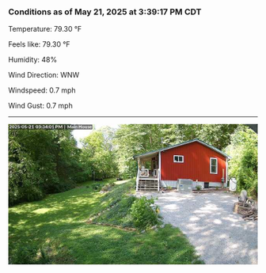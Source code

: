 ### Conditions as of May 21, 2025 at 3:39:17 PM CDT 

Temperature: 79.30 &deg;F

Feels like: 79.30 &deg;F

Humidity: 48%

Wind Direction: WNW

Windspeed: 0.7 mph

Wind Gust: 0.7 mph

---

<img src="./images/latest.jpeg"/>

